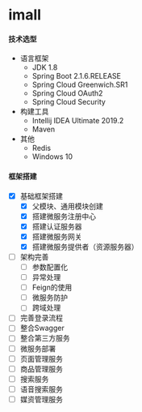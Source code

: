 # imall


#### 技术选型

- 语言框架
	- JDK 1.8
	- Spring Boot 2.1.6.RELEASE
	- Spring Cloud Greenwich.SR1
	- Spring Cloud OAuth2
	- Spring Cloud Security
- 构建工具
	- Intellij IDEA Ultimate 2019.2
	- Maven
- 其他
	- Redis
	- Windows 10

#### 框架搭建

- [x] 基础框架搭建
    - [x] 父模块、通用模块创建
    - [x] 搭建微服务注册中心
    - [x] 搭建认证服务器
    - [x] 搭建微服务网关
    - [x] 搭建微服务提供者（资源服务器）
- [ ] 架构完善
    - [ ] 参数配置化
    - [ ] 异常处理
    - [ ] Feign的使用
    - [ ] 微服务防护
    - [ ] 跨域处理
- [ ] 完善登录流程
- [ ] 整合Swagger
- [ ] 整合第三方服务
- [ ] 微服务部署
- [ ] 页面管理服务
- [ ] 商品管理服务
- [ ] 搜索服务
- [ ] 语音搜索服务
- [ ] 媒资管理服务